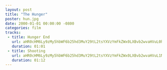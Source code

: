 ```yaml
---
layout: post
title: "The Hunger"
poster: hun.jpg
date: 2000-01-01 00:00:00 -0800
categories: film
tracks:
 - title: Hunger End
   url: aHR0cHM6Ly9zMy5hbWF6b25hd3MuY29tL2tsYXVzYmFkZWx0LXBvb2wvaHVuL0h1bmdlciBFbmQubXAz
   duration: 01:01
 - title: Shooting 
   url: aHR0cHM6Ly9zMy5hbWF6b25hd3MuY29tL2tsYXVzYmFkZWx0LXBvb2wvaHVuL1Nob290aW5nLm1wMw==
   duration: 01:12
---
```

